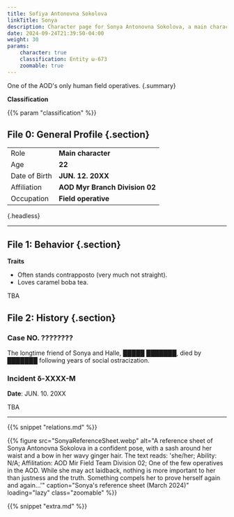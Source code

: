 ```yaml
---
title: Sofiya Antonovna Sokolova
linkTitle: Sonya
description: Character page for Sonya Antonovna Sokolova, a main character in Aegis of Death.
date: 2024-09-24T21:39:50-04:00
weight: 30
params:
    character: true
    classification: Entity ω-673
    zoomable: true
---
```


One of the AOD's only human field operatives.
{.summary}

<!--more-->

<section class="info">

**Classification**

{{% param "classification" %}}

## File 0: General Profile {.section}

|               |                          |
| ------------- | ------------------------ |
| Role          | **Main character**       |
| Age           | **22**                   |
| Date of Birth | **JUN. 12. 20XX**        |
| Affiliation   | **AOD Myr Branch Division 02** |
| Occupation    | **Field operative**            |
{.headless}

***

## File 1: Behavior {.section}

**Traits**

- Often stands contrapposto (very much not straight).
- Loves caramel boba tea.

TBA

</section>
<section class="history">

## File 2: History {.section}

### Case NO. ????????

The longtime friend of Sonya and Halle, █████ ███████, died by ███████ following
years of social ostracization.

### Incident δ-XXXX-M

**Date**: JUN. 10. 20XX

TBA

***
</section>
<section class="relations">
{{% snippet "relations.md" %}}
</section>
<section class="extra">

{{% figure
    src="SonyaReferenceSheet.webp"
    alt="A reference sheet of Sonya Antonovna Sokolova in a confident pose, with a sash around her waist and a bow in her wavy ginger hair. The text reads: 'she/her; Ability: N/A; Affilitation: AOD Mir Field Team Division 02; One of the few operatives in the AOD. While she may act laidback, nothing is more important to her than justness and the truth. Something compels her to prove herself again and again...'"
    caption="Sonya's reference sheet (March 2024)"
    loading="lazy"
    class="zoomable"
%}}

{{% snippet "extra.md" %}}
</section>
